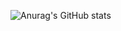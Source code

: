 ![Anurag's GitHub stats](https://github-readme-stats.vercel.app/api?username=anuraghazra&show_icons=true)